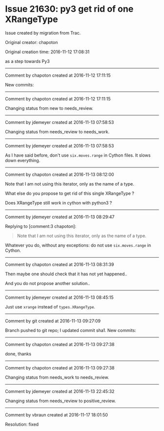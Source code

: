 # Issue 21630: py3 get rid of one XRangeType

Issue created by migration from Trac.

Original creator: chapoton

Original creation time: 2016-11-12 17:08:31

as a step towards Py3


---

Comment by chapoton created at 2016-11-12 17:11:15

New commits:


---

Comment by chapoton created at 2016-11-12 17:11:15

Changing status from new to needs_review.


---

Comment by jdemeyer created at 2016-11-13 07:58:53

Changing status from needs_review to needs_work.


---

Comment by jdemeyer created at 2016-11-13 07:58:53

As I have said before, don't use `six.moves.range` in Cython files. It slows down everything.


---

Comment by chapoton created at 2016-11-13 08:12:00

Note that I am not using this iterator, only as the name of a type.

What else do you propose to get rid of this single XRangeType ?

Does XRangeType still work in cython with python3 ?


---

Comment by jdemeyer created at 2016-11-13 08:29:47

Replying to [comment:3 chapoton]:
> Note that I am not using this iterator, only as the name of a type.

Whatever you do, without any exceptions: do not use `six.moves.range` in Cython.


---

Comment by chapoton created at 2016-11-13 08:31:39

Then maybe one should check that it has not yet happened..

And you do not propose another solution..


---

Comment by jdemeyer created at 2016-11-13 08:45:15

Just use `xrange` instead of `types.XRangeType`.


---

Comment by git created at 2016-11-13 09:27:09

Branch pushed to git repo; I updated commit sha1. New commits:


---

Comment by chapoton created at 2016-11-13 09:27:38

done, thanks


---

Comment by chapoton created at 2016-11-13 09:27:38

Changing status from needs_work to needs_review.


---

Comment by jdemeyer created at 2016-11-13 22:45:32

Changing status from needs_review to positive_review.


---

Comment by vbraun created at 2016-11-17 18:01:50

Resolution: fixed
